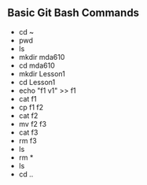 ## Basic Git Bash Commands
* cd ~
* pwd
* ls
* mkdir mda610
* cd mda610
* mkdir Lesson1
* cd Lesson1
* echo "f1 v1" >> f1
* cat f1
* cp f1 f2
* cat f2
* mv f2 f3
* cat f3
* rm f3
* ls
* rm *
* ls
* cd ..